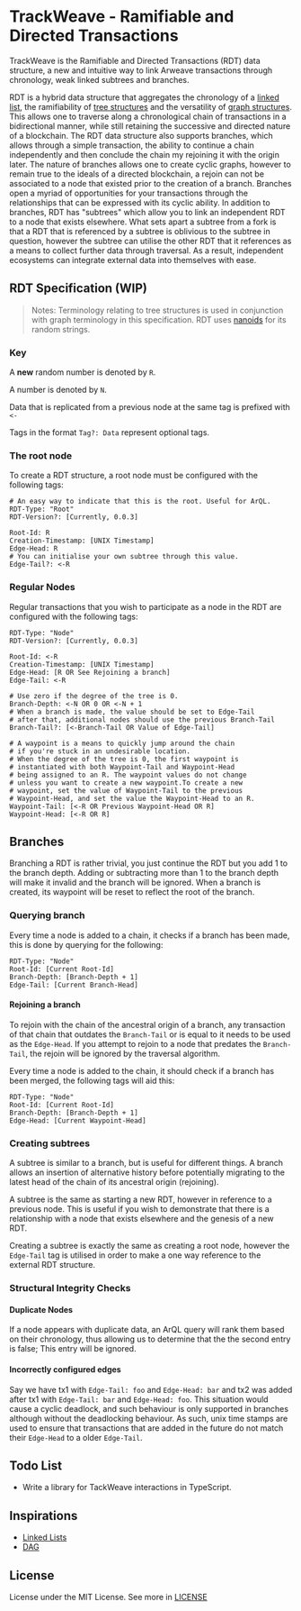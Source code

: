 # TrackWeave - Ramifiable and Directed Transactions

TrackWeave is the Ramifiable and Directed Transactions (RDT) data structure,
a new and intuitive way to link Arweave transactions through chronology, weak linked subtrees and branches.

RDT is a hybrid data structure that aggregates the chronology of a [linked list](https://en.wikipedia.org/wiki/Linked_list),
the ramifiability of [tree structures](<https://en.wikipedia.org/wiki/Tree_(data_structure)>) and the versatility of
[graph structures](<https://en.wikipedia.org/wiki/Graph_(data_structure)>). This allows one to traverse along a chronological chain
of transactions in a bidirectional manner, while still retaining the successive and directed nature of a blockchain.
The RDT data structure also supports branches, which allows through a simple transaction, the ability to continue a chain
independently and then conclude the chain my rejoining it with the origin later. The nature of branches allows one to
create cyclic graphs, however to remain true to the ideals of a directed blockchain, a rejoin can not be associated
to a node that existed prior to the creation of a branch. Branches open a myriad of opportunities for your transactions
through the relationships that can be expressed with its cyclic ability. In addition to branches, RDT has "subtrees" which
allow you to link an independent RDT to a node that exists elsewhere. What sets apart a subtree from a fork is that a RDT
that is referenced by a subtree is oblivious to the subtree in question, however the subtree can utilise the other RDT
that it references as a means to collect further data through traversal. As a result, independent ecosystems can integrate
external data into themselves with ease.

## RDT Specification (WIP)

> Notes:
> Terminology relating to tree structures is used in conjunction with graph terminology in this specification.
> RDT uses [nanoids](https://github.com/ai/nanoid) for its random strings.

### Key

A **new** random number is denoted by `R`.

A number is denoted by `N`.

Data that is replicated from a previous node at the same tag is prefixed with `<-`

Tags in the format `Tag?: Data` represent optional tags.

### The root node

To create a RDT structure, a root node must be configured with the following tags:

```
# An easy way to indicate that this is the root. Useful for ArQL.
RDT-Type: "Root"
RDT-Version?: [Currently, 0.0.3]

Root-Id: R
Creation-Timestamp: [UNIX Timestamp]
Edge-Head: R
# You can initialise your own subtree through this value.
Edge-Tail?: <-R
```

### Regular Nodes

Regular transactions that you wish to participate as a node in the RDT
are configured with the following tags:

```
RDT-Type: "Node"
RDT-Version?: [Currently, 0.0.3]

Root-Id: <-R
Creation-Timestamp: [UNIX Timestamp]
Edge-Head: [R OR See Rejoining a branch]
Edge-Tail: <-R

# Use zero if the degree of the tree is 0.
Branch-Depth: <-N OR 0 OR <-N + 1
# When a branch is made, the value should be set to Edge-Tail
# after that, additional nodes should use the previous Branch-Tail
Branch-Tail?: [<-Branch-Tail OR Value of Edge-Tail]

# A waypoint is a means to quickly jump around the chain
# if you're stuck in an undesirable location.
# When the degree of the tree is 0, the first waypoint is
# instantiated with both Waypoint-Tail and Waypoint-Head
# being assigned to an R. The waypoint values do not change
# unless you want to create a new waypoint.To create a new
# waypoint, set the value of Waypoint-Tail to the previous
# Waypoint-Head, and set the value the Waypoint-Head to an R.
Waypoint-Tail: [<-R OR Previous Waypoint-Head OR R]
Waypoint-Head: [<-R OR R]
```

## Branches

Branching a RDT is rather trivial, you just continue the RDT but you add 1 to the branch depth.
Adding or subtracting more than 1 to the branch depth will make it invalid and the branch will be ignored.
When a branch is created, its waypoint will be reset to reflect the root of the branch.

### Querying branch

Every time a node is added to a chain, it checks if a branch has been made, this is done by querying for the following:

```
RDT-Type: "Node"
Root-Id: [Current Root-Id]
Branch-Depth: [Branch-Depth + 1]
Edge-Tail: [Current Branch-Head]
```

#### Rejoining a branch

To rejoin with the chain of the ancestral origin of a branch, any transaction of that chain that outdates the `Branch-Tail` or is equal to it
needs to be used as the `Edge-Head`. If you attempt to rejoin to a node that predates the `Branch-Tail`,
the rejoin will be ignored by the traversal algorithm.

Every time a node is added to the chain, it should check if a branch has been merged, the following tags will aid this:

```
RDT-Type: "Node"
Root-Id: [Current Root-Id]
Branch-Depth: [Branch-Depth + 1]
Edge-Head: [Current Waypoint-Head]
```

### Creating subtrees

A subtree is similar to a branch, but is useful for different things.
A branch allows an insertion of alternative history before potentially
migrating to the latest head of the chain of its ancestral origin (rejoining).

A subtree is the same as starting a new RDT, however in reference to a previous node.
This is useful if you wish to demonstrate that there is a relationship with a
node that exists elsewhere and the genesis of a new RDT.

Creating a subtree is exactly the same as creating a root node, however the `Edge-Tail` tag is
utilised in order to make a one way reference to the external RDT structure.

### Structural Integrity Checks

#### Duplicate Nodes

If a node appears with duplicate data, an ArQL query will rank them based on their chronology,
thus allowing us to determine that the the second entry is false; This entry will be ignored.

#### Incorrectly configured edges

Say we have tx1 with `Edge-Tail: foo` and `Edge-Head: bar` and tx2 was added after tx1 with `Edge-Tail: bar` and `Edge-Head: foo`.
This situation would cause a cyclic deadlock, and such behaviour is only supported in branches although without the deadlocking behaviour.
As such, unix time stamps are used to ensure that transactions that are added in the future do not match their `Edge-Head` to a older `Edge-Tail`.

## Todo List

- Write a library for TackWeave interactions in TypeScript.

## Inspirations

- [Linked Lists](https://en.wikipedia.org/wiki/Linked_list)
- [DAG](https://en.wikipedia.org/wiki/Directed_acyclic_graph)

## License

License under the MIT License. See more in [LICENSE](./LICENSE)
